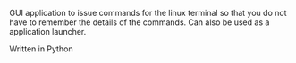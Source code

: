 GUI application to issue commands for the linux terminal so that you do not
    have to remember the details of the commands.
    Can also be used as a application launcher.

Written in Python
